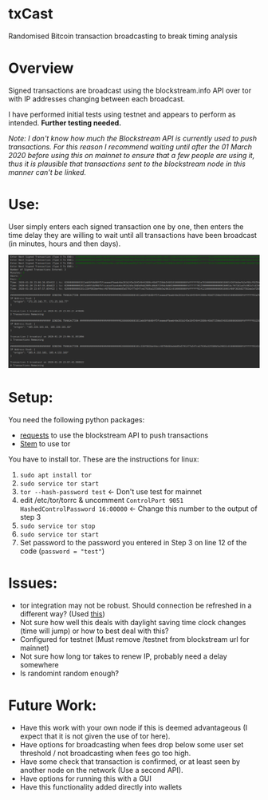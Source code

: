 # txCast
Randomised Bitcoin transaction broadcasting to break timing analysis

# Overview
Signed transactions are broadcast using the blockstream.info API over tor with IP addresses changing between each broadcast.

I have performed initial tests using testnet and appears to perform as intended. **Further testing needed.**

*Note: I don't know how much the Blockstream API is currently used to push transactions. For this reason I recommend waiting until after the 01 March 2020 before using this on mainnet to ensure that a few people are using it, thus it is plausible that transactions sent to the blockstream node in this manner can't be linked.*

# Use:
User simply enters each signed transaction one by one, then enters the time delay they are willing to wait until all transactions have been broadcast (in minutes, hours and then days). 

![](/txCast.png)

# Setup:
You need the following python packages:
- [requests](https://2.python-requests.org/en/master/) to use the blockstream API to push transactions
- [Stem](https://stem.torproject.org/) to use tor

You have to install tor. These are the instructions for linux:
1. `sudo apt install tor`
2. `sudo service tor start`
3. `tor --hash-password test` <- Don't use test for mainnet
4. edit /etc/tor/torrc & uncomment
       `ControlPort 9051`
       `HashedControlPassword 16:00000` <- Change this number to the output of step 3
5. `sudo service tor stop`
6. `sudo service tor start`
7. Set password to the password you entered in Step 3 on line 12 of the code (`password = "test"`)

# Issues:
- tor integration may not be robust. Should connection be refreshed in a different way? (Used [this](https://techmonger.github.io/68/tor-new-ip-python/))
- Not sure how well this deals with daylight saving time clock changes (time will jump) or how to best deal with this?
- Configured for testnet (Must remove /testnet from blockstream url for mainnet)
- Not sure how long tor takes to renew IP, probably need a delay somewhere
- Is randomint random enough?

# Future Work:
- Have this work with your own node if this is deemed advantageous (I expect that it is not given the use of tor here).
- Have options for broadcasting when fees drop below some user set threshold / not broadcasting when fees go too high.
- Have some check that transaction is confirmed, or at least seen by another node on the network (Use a second API).
- Have options for running this with a GUI
- Have this functionality added directly into wallets
